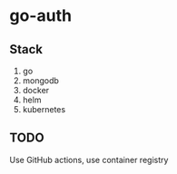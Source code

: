 # go-auth


## Stack

1. go
2. mongodb
3. docker
4. helm
5. kubernetes

## TODO

Use GitHub actions, use container registry
